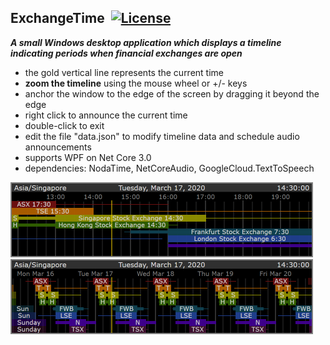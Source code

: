 ## ExchangeTime&nbsp;&nbsp;[![License](https://img.shields.io/badge/license-Apache%202.0-7755BB.svg)](https://opensource.org/licenses/Apache-2.0)

***A small Windows desktop application which displays a timeline indicating periods when financial exchanges are open***
- the gold vertical line represents the current time
- **zoom the timeline** using the mouse wheel or +/- keys
- anchor the window to the edge of the screen by dragging it beyond the edge
- right click to announce the current time
- double-click to exit
- edit the file "data.json" to modify timeline data and schedule audio announcements
- supports WPF on Net Core 3.0
- dependencies: NodaTime, NetCoreAudio, GoogleCloud.TextToSpeech

<img src="/Screencap2.png" width="484" height="120">
<img src="/Screencap1.png" width="484" height="120">
